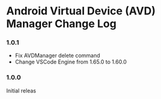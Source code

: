 # Android Virtual Device (AVD) Manager Change Log

### 1.0.1

- Fix AVDManager delete command
- Change VSCode Engine from 1.65.0 to 1.60.0

### 1.0.0

Initial releas
